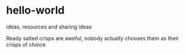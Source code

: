 # hello-world
ideas, resources and sharing ideas

Ready salted crisps are aweful, nobody actually chooses them as their crisps of choice
